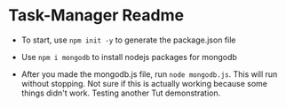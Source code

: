 # Task-Manager Readme

- To start, use `npm init -y` to generate the package.json file
- Use `npm i mongodb` to install nodejs packages for mongodb

- After you made the mongodb.js file, run `node mongodb.js`. This will run without stopping. Not sure if this is actually working because some things didn't work. Testing another Tut demonstration.
